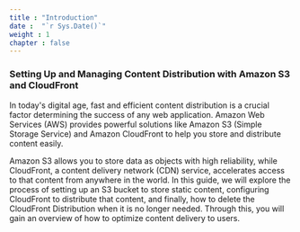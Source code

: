 ```yaml
---
title : "Introduction"
date :  "`r Sys.Date()`" 
weight : 1 
chapter : false
---
```

### Setting Up and Managing Content Distribution with Amazon S3 and CloudFront

In today's digital age, fast and efficient content distribution is a crucial factor determining the success of any web application. Amazon Web Services (AWS) provides powerful solutions like Amazon S3 (Simple Storage Service) and Amazon CloudFront to help you store and distribute content easily.

Amazon S3 allows you to store data as objects with high reliability, while CloudFront, a content delivery network (CDN) service, accelerates access to that content from anywhere in the world. In this guide, we will explore the process of setting up an S3 bucket to store static content, configuring CloudFront to distribute that content, and finally, how to delete the CloudFront Distribution when it is no longer needed. Through this, you will gain an overview of how to optimize content delivery to users.